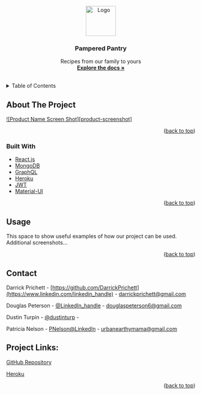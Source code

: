 <div id="top"></div>
<!-- PROJECT LOGO -->
<br />
<div align="center">
  <a href="https://github.com/DarrickPrichett/Pampered_Pantry">
    <img src="" alt="Logo" width="80" height="80">
  </a>

<h3 align="center">Pampered Pantry</h3>

  <p align="center">
    Recipes from our family to yours
    <br />
    <a href="https://darrickprichett.github.io/Pampered_Pantry"><strong>Explore the docs »</strong></a>
<br />
<br />
  </p>
</div>

<!-- TABLE OF CONTENTS -->
<details>
  <summary>Table of Contents</summary>
  <ol>
    <li>
      <a href="#about-the-project">About The Project</a>
      <ul>
        <li><a href="#built-with">Built With</a></li>
      </ul>
    </li>
    <li><a href="#usage">Usage</a></li>
    <li><a href="#contact">Contact</a></li>
  </ol>
</details>

<!-- ABOUT THE PROJECT -->
## About The Project

[![Product Name Screen Shot][product-screenshot]](https://example.com)

<p align="right">(<a href="#top">back to top</a>)</p>

### Built With
* [React.js](https://reactjs.org/)
* [MongoDB](https://www.mongodb.com/)
* [GraphQL](https://graphql.org/)
* [Heroku](https://www.heroku.com/)
* [JWT](https://jwt.io/)
* [Material-UI](https://mui.com/)

<p align="right">(<a href="#top">back to top</a>)</p>

<!-- USAGE EXAMPLES -->
## Usage

This space to show useful examples of how our project can be used. Additional screenshots...

<p align="right">(<a href="#top">back to top</a>)</p>

<!-- CONTACT -->
## Contact
Darrick Prichett - [https://github.com/DarrickPrichett](https://www.linkedin.com/linkedin_handle) - darrickprichett@gmail.com

Douglas Peterson - [@LinkedIn_handle](https://www.linkedin.com/linkedin_handle) - douglaspeterson6@gmail.com

Dustin Turpin - [@dustinturp](https://github.com/dustinturp) - 

Patricia Nelson - [PNelson@LinkedIn](https://www.linkedin.com/in/p-nelson/) - urbanearthymama@gmail.com

## Project Links: 
[GitHub Repository](https://github.com/DarrickPrichett/Pampered_Pantry)

[Heroku](https://git.heroku.com/pamperedpantry.git)

<p align="right">(<a href="#top">back to top</a>)</p>